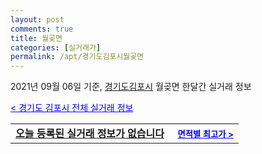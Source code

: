 ```yaml
---
layout: post
comments: true
title: 월곶면
categories: [실거래가]
permalink: /apt/경기도김포시월곶면
---
```


2021년 09월 06일 기준, <a href="/apt/경기도김포시">경기도김포시</a> 월곶면 한달간 실거래 정보

<a style="color: blue;" href="/apt/경기도김포시">< 경기도 김포시 전체 실거래 정보</a>
<!---- start ---->
<table>
  <tr>
    <td colspan="4" style="font-weight: bold;"><a href="/apt/경기도김포시월곶면{name_without_space}">오늘 등록된 실거래 정보가 없습니다</a> &nbsp;&nbsp;&nbsp; <a style="color: blue; font-size: smaller;" href="/apt/경기도김포시월곶면{name_without_space}">면적별 최고가 ></a></td>
  </tr>
    
</table>
<!---- end ---->
    